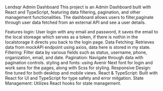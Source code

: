  
Lendsqr Admin Dashboard
This project is an Admin Dashboard built with React and TypeScript, featuring data filtering, pagination, and other management functionalities. The dashboard allows users to filter,paginate through user data fetched from an external API and see a user details.

Features
login: User login with any email and password, it saves the email to the local storeage which serves as a token, if there is nothin in the localstorage it directs you back to the login page.
Data Fetching: Retrieves data from mockAPI endpoint using axios, data here is stored in my state.
Filtering: Filter data by various fields such as status, username, phone, organization, email, and date.
Pagination: Navigate through data with pagination controls.
styling and fonts: using Avenir Next font for login and work sans for the pages, along with Scss for styling.
Responsive Design: fine tuned for both desktop and mobile views.
React & TypeScript: Built with React for UI and TypeScript for type safety and error mitgation.
State Management: Utilizes React hooks for state management.
